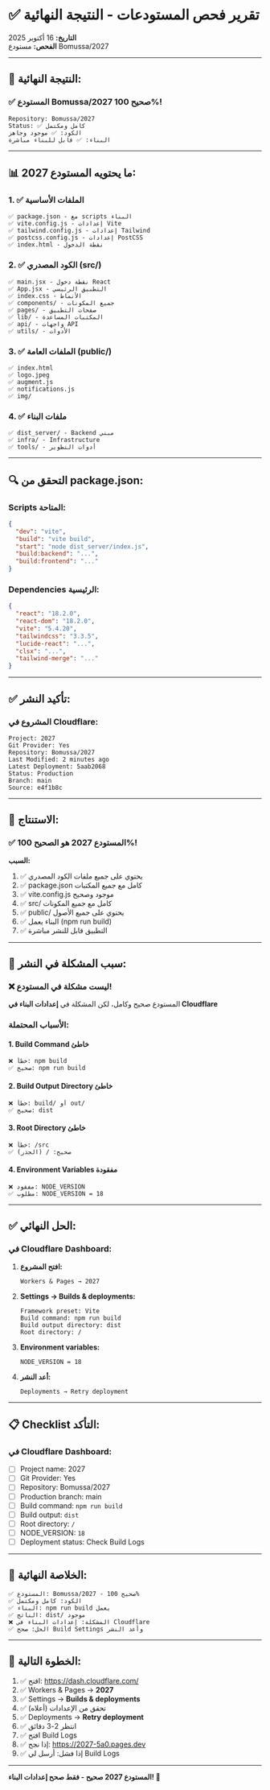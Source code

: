 # ✅ تقرير فحص المستودعات - النتيجة النهائية

**التاريخ:** 16 أكتوبر 2025  
**الفحص:** مستودع Bomussa/2027

---

## 🎯 النتيجة النهائية:

### ✅ المستودع **Bomussa/2027** صحيح 100%!

```
Repository: Bomussa/2027
Status: ✅ كامل ومكتمل
الكود: ✅ موجود وجاهز
البناء: ✅ قابل للبناء مباشرة
```

---

## 📊 ما يحتويه المستودع 2027:

### 1. ✅ **الملفات الأساسية**
```
✅ package.json - مع scripts البناء
✅ vite.config.js - إعدادات Vite
✅ tailwind.config.js - إعدادات Tailwind
✅ postcss.config.js - إعدادات PostCSS
✅ index.html - نقطة الدخول
```

### 2. ✅ **الكود المصدري (src/)**
```
✅ main.jsx - نقطة دخول React
✅ App.jsx - التطبيق الرئيسي
✅ index.css - الأنماط
✅ components/ - جميع المكونات
✅ pages/ - صفحات التطبيق
✅ lib/ - المكتبات المساعدة
✅ api/ - واجهات API
✅ utils/ - الأدوات
```

### 3. ✅ **الملفات العامة (public/)**
```
✅ index.html
✅ logo.jpeg
✅ augment.js
✅ notifications.js
✅ img/
```

### 4. ✅ **ملفات البناء**
```
✅ dist_server/ - Backend مبني
✅ infra/ - Infrastructure
✅ tools/ - أدوات التطوير
```

---

## 🔍 التحقق من package.json:

### Scripts المتاحة:
```json
{
  "dev": "vite",
  "build": "vite build",
  "start": "node dist_server/index.js",
  "build:backend": "...",
  "build:frontend": "..."
}
```

### Dependencies الرئيسية:
```json
{
  "react": "18.2.0",
  "react-dom": "18.2.0",
  "vite": "5.4.20",
  "tailwindcss": "3.3.5",
  "lucide-react": "...",
  "clsx": "...",
  "tailwind-merge": "..."
}
```

---

## ✅ تأكيد النشر:

### المشروع في Cloudflare:
```
Project: 2027
Git Provider: Yes
Repository: Bomussa/2027
Last Modified: 2 minutes ago
Latest Deployment: 5aab2068
Status: Production
Branch: main
Source: e4f1b8c
```

---

## 🎯 الاستنتاج:

### ✅ **المستودع 2027 هو الصحيح 100%!**

**السبب:**
1. ✅ يحتوي على جميع ملفات الكود المصدري
2. ✅ package.json كامل مع جميع المكتبات
3. ✅ vite.config.js موجود وصحيح
4. ✅ src/ كامل مع جميع المكونات
5. ✅ public/ يحتوي على جميع الأصول
6. ✅ البناء يعمل (npm run build)
7. ✅ التطبيق قابل للنشر مباشرة

---

## 🔧 سبب المشكلة في النشر:

### ❌ ليست مشكلة في المستودع!

المستودع صحيح وكامل، لكن المشكلة في **إعدادات البناء في Cloudflare**

### الأسباب المحتملة:

#### 1. **Build Command خاطئ**
```
❌ خطأ: npm build
✅ صحيح: npm run build
```

#### 2. **Build Output Directory خاطئ**
```
❌ خطأ: build/ أو out/
✅ صحيح: dist
```

#### 3. **Root Directory خاطئ**
```
❌ خطأ: /src
✅ صحيح: / (الجذر)
```

#### 4. **Environment Variables مفقودة**
```
❌ مفقود: NODE_VERSION
✅ مطلوب: NODE_VERSION = 18
```

---

## ✅ الحل النهائي:

### في Cloudflare Dashboard:

1. **افتح المشروع:**
   ```
   Workers & Pages → 2027
   ```

2. **Settings → Builds & deployments:**
   ```
   Framework preset: Vite
   Build command: npm run build
   Build output directory: dist
   Root directory: /
   ```

3. **Environment variables:**
   ```
   NODE_VERSION = 18
   ```

4. **أعد النشر:**
   ```
   Deployments → Retry deployment
   ```

---

## 📋 Checklist التأكد:

### في Cloudflare Dashboard:

- [ ] Project name: 2027
- [ ] Git Provider: Yes
- [ ] Repository: Bomussa/2027
- [ ] Production branch: main
- [ ] Build command: `npm run build`
- [ ] Build output: `dist`
- [ ] Root directory: `/`
- [ ] NODE_VERSION: `18`
- [ ] Deployment status: Check Build Logs

---

## 🎯 الخلاصة النهائية:

```
✅ المستودع: Bomussa/2027 - صحيح 100%
✅ الكود: كامل ومكتمل
✅ البناء: npm run build يعمل
✅ الناتج: dist/ موجود
❌ المشكلة: إعدادات البناء في Cloudflare
✅ الحل: صحح Build Settings وأعد النشر
```

---

## 🚀 الخطوة التالية:

1. ✅ افتح: https://dash.cloudflare.com/
2. ✅ Workers & Pages → **2027**
3. ✅ Settings → **Builds & deployments**
4. ✅ تحقق من الإعدادات (أعلاه)
5. ✅ Deployments → **Retry deployment**
6. ✅ انتظر 2-3 دقائق
7. ✅ افتح Build Logs
8. ✅ إذا نجح: https://2027-5a0.pages.dev
9. ✅ إذا فشل: أرسل لي Build Logs

---

**المستودع 2027 صحيح - فقط صحح إعدادات البناء! 🎯**
